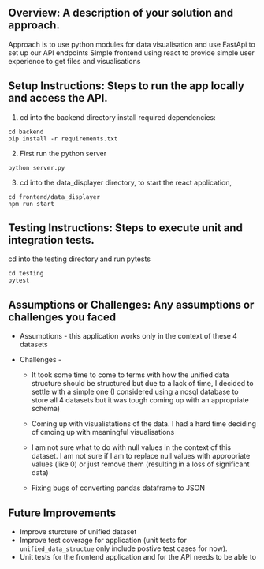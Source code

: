 ## Overview: A description of your solution and approach.
Approach is to use python modules for data visualisation and use FastApi to set up our API endpoints
Simple frontend using react to provide simple user experience to get files and visualisations




## Setup Instructions: Steps to run the app locally and access the API.
1. cd into the backend directory
install required dependencies:
```
cd backend
pip install -r requirements.txt
```

2. First run the python server
```
python server.py
```
3. cd into the data_displayer directory, to start the react application,
```
cd frontend/data_displayer
npm run start
```


## Testing Instructions: Steps to execute unit and integration tests.
cd into the testing directory and run pytests
```
cd testing
pytest
```

## Assumptions or Challenges: Any assumptions or challenges you faced


 - Assumptions - this application works only in the context of these 4 datasets

 - Challenges -
    * It took some time to come to terms with how the unified data structure should be structured but due to a lack of time, I decided to settle with a simple one (I considered using a nosql database to store all 4 datasets but it was tough coming up with an appropriate schema)

    * Coming up with visualistations of the data. I had a hard time deciding of cmoing up with meaningful visualisations

    * I am not sure what to do with null values in the context of this dataset. I am not sure if I am to replace null values with
    appropriate values (like 0) or just remove them (resulting in a loss of significant data)

    * Fixing bugs of converting pandas dataframe to JSON
## Future Improvements
 - Improve sturcture of unified dataset
 - Improve test coverage for application (unit tests for `unified_data_structue` only include postive test cases for now).
 - Unit tests for the frontend application and for the API needs to be able to 